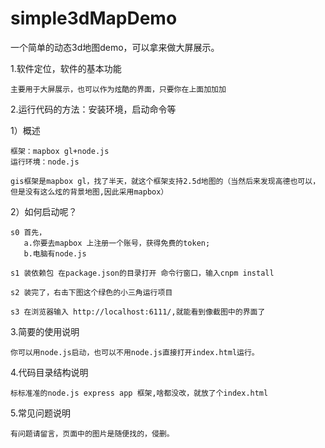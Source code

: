 # simple3dMapDemo
一个简单的动态3d地图demo，可以拿来做大屏展示。

1.软件定位，软件的基本功能

    主要用于大屏展示，也可以作为炫酷的界面，只要你在上面加加加
   
2.运行代码的方法：安装环境，启动命令等

  1）概述
  
    框架：mapbox gl+node.js
    运行环境：node.js

    gis框架是mapbox gl，找了半天，就这个框架支持2.5d地图的（当然后来发现高德也可以，但是没有这么炫的背景地图,因此采用mapbox）

  2）如何启动呢？
  
    s0 首先，
       a.你要去mapbox 上注册一个账号，获得免费的token;
       b.电脑有node.js

    s1 装依赖包 在package.json的目录打开 命令行窗口，输入cnpm install

    s2 装完了，右击下图这个绿色的小三角运行项目

    s3 在浏览器输入 http://localhost:6111/,就能看到像截图中的界面了


3.简要的使用说明

    你可以用node.js启动，也可以不用node.js直接打开index.html运行。

4.代码目录结构说明

    标标准准的node.js express app 框架,啥都没改，就放了个index.html

5.常见问题说明

    有问题请留言，页面中的图片是随便找的，侵删。
